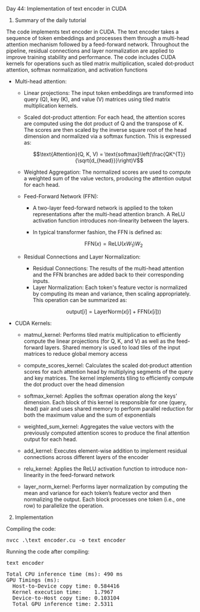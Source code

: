 Day 44: Implementation of text encoder in CUDA

1) Summary of the daily tutorial

The code implements text encoder in CUDA. The text encoder takes a sequence of token embeddings and processes them through a multi-head attention mechanism followed by a feed-forward network. Throughout the pipeline, residual connections and layer normalization are applied to improve training stability and performance. The code includes CUDA kernels for operations such as tiled matrix multiplication, scaled dot‑product attention, softmax normalization, and activation functions

- Multi-head attention:
  - Linear projections: The input token embeddings are transformed into query (Q), key (K), and value (V) matrices using tiled matrix multiplication kernels.  
  - Scaled dot-product attention: For each head, the attention scores are computed using the dot product of Q and the transpose of K. The scores are then scaled by the inverse square root of the head dimension and normalized via a softmax function. This is expressed as:  

    ```math
    \text{Attention}(Q, K, V) = \text{softmax}\left(\frac{QK^{T}}{\sqrt{d_{head}}}\right)V
    ```  

  - Weighted Aggregation: The normalized scores are used to compute a weighted sum of the value vectors, producing the attention output for each head.
  
  - Feed-Forward Network (FFN):
    - A two-layer feed-forward network is applied to the token representations after the multi-head attention branch. A ReLU activation function introduces non-linearity between the layers.  
    - In typical transformer fashion, the FFN is defined as:  

      ```math
      \text{FFN}(x) = \text{ReLU}(xW_{1})W_{2}
      ```

  - Residual Connections and Layer Normalization:
    - Residual Connections: The results of the multi-head attention and the FFN branches are added back to their corresponding inputs.  
    - Layer Normalization: Each token's feature vector is normalized by computing its mean and variance, then scaling appropriately. This operation can be summarized as:  
      ```math
      \text{output}[i] = \text{LayerNorm}\big(x[i] + \text{FFN}(x[i])\big)
      ```

- CUDA Kernels:

  - matmul_kernel: Performs tiled matrix multiplication to efficiently compute the linear projections (for Q, K, and V) as well as the feed-forward layers. Shared memory is used to load tiles of the input matrices to reduce global memory access

  - compute_scores_kernel: Calculates the scaled dot‑product attention scores for each attention head by multiplying segments of the query and key matrices. The kernel implements tiling to efficiently compute the dot product over the head dimension

  - softmax_kernel: Applies the softmax operation along the keys’ dimension. Each block of this kernel is responsible for one (query, head) pair and uses shared memory to perform parallel reduction for both the maximum value and the sum of exponentials

  - weighted_sum_kernel: Aggregates the value vectors with the previously computed attention scores to produce the final attention output for each head.

  - add_kernel: Executes element-wise addition to implement residual connections across different layers of the encoder

  - relu_kernel: Applies the ReLU activation function to introduce non-linearity in the feed-forward network

  - layer_norm_kernel: Performs layer normalization by computing the mean and variance for each token’s feature vector and then normalizing the output. Each block processes one token (i.e., one row) to parallelize the operation.

2) Implementation

Compiling the code:

<pre>nvcc .\text_encoder.cu -o text_encoder</pre>

Running the code after compiling:

<pre>text_encoder</pre>

<pre>Total CPU inference time (ms): 490 ms
GPU Timings (ms):
  Host-to-Device copy time: 0.584416
  Kernel execution time:    1.7967
  Device-to-Host copy time: 0.103104
  Total GPU inference time: 2.5311</pre>